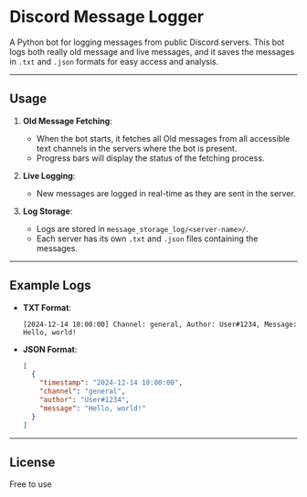 # Discord Message Logger

A Python bot for logging messages from public Discord servers. This bot logs both really old message and live messages, and it saves the messages in `.txt` and `.json` formats for easy access and analysis.

---

## Usage

1. **Old Message Fetching**:
   - When the bot starts, it fetches all Old messages from all accessible text channels in the servers where the bot is present.
   - Progress bars will display the status of the fetching process.

2. **Live Logging**:
   - New messages are logged in real-time as they are sent in the server.

3. **Log Storage**:
   - Logs are stored in `message_storage_log/<server-name>/`.
   - Each server has its own `.txt` and `.json` files containing the messages.

---

## Example Logs

- **TXT Format**:
  ```plaintext
  [2024-12-14 10:00:00] Channel: general, Author: User#1234, Message: Hello, world!
  ```

- **JSON Format**:
  ```json
  [
    {
      "timestamp": "2024-12-14 10:00:00",
      "channel": "general",
      "author": "User#1234",
      "message": "Hello, world!"
    }
  ]
  ```

---

## License

Free to use

